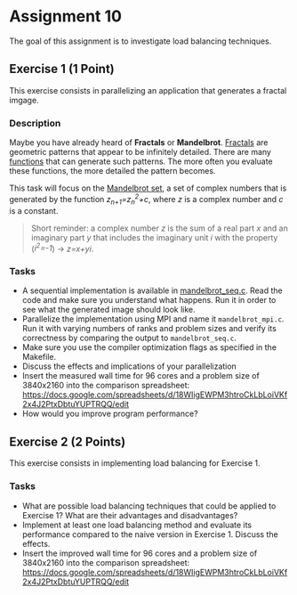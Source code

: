 # Assignment 10

The goal of this assignment is to investigate load balancing techniques.

## Exercise 1 (1 Point)

This exercise consists in parallelizing an application that generates a fractal imgage.

### Description

Maybe you have already heard of **Fractals** or **Mandelbrot**. [Fractals](https://en.wikipedia.org/wiki/Fractal) are geometric patterns that appear to be infinitely detailed. There are many [functions](https://en.wikipedia.org/wiki/List_of_fractals_by_Hausdorff_dimension) that can generate such patterns. The more often you evaluate these functions, the more detailed the pattern becomes. 

This task will focus on the [Mandelbrot set](https://en.wikipedia.org/wiki/Mandelbrot_set), a set of complex numbers that is generated by the function *z<sub>n+1</sub>=z<sub>n</sub><sup>2</sup>+c*, where *z* is a complex number and *c* is a constant. 
> Short reminder: a complex number *z* is the sum of a real part *x* and an imaginary part *y* that includes the imaginary unit *i* with the property (*i<sup>2</sup>=-1*) &rarr; *z=x+yi*.

### Tasks

- A sequential implementation is available in [mandelbrot_seq.c](mandelbrot/mandelbrot_seq.c). Read the code and make sure you understand what happens. Run it in order to see what the generated image should look like.
- Parallelize the implementation using MPI and name it `mandelbrot_mpi.c`. Run it with varying numbers of ranks and problem sizes and verify its correctness by comparing the output to `mandelbrot_seq.c`.
- Make sure you use the compiler optimization flags as specified in the Makefile.
- Discuss the effects and implications of your parallelization
- Insert the measured wall time for 96 cores and a problem size of 3840x2160 into the comparison spreadsheet: https://docs.google.com/spreadsheets/d/18WIigEWPM3htroCkLbLoiVKf2x4J2PtxDbtuYUPTRQQ/edit
- How would you improve program performance?

## Exercise 2 (2 Points)

This exercise consists in implementing load balancing for Exercise 1.

### Tasks

- What are possible load balancing techniques that could be applied to Exercise 1? What are their advantages and disadvantages?
- Implement at least one load balancing method and evaluate its performance compared to the naive version in Exercise 1. Discuss the effects.
- Insert the improved wall time for 96 cores and a problem size of 3840x2160 into the comparison spreadsheet: https://docs.google.com/spreadsheets/d/18WIigEWPM3htroCkLbLoiVKf2x4J2PtxDbtuYUPTRQQ/edit